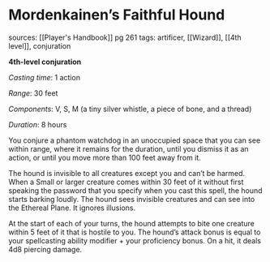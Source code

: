 # Mordenkainen’s Faithful Hound
sources: [[Player's Handbook]] pg 261
tags: artificer, [[Wizard]], [[4th level]], conjuration

**4th-level conjuration**

*Casting time*: 1 action

*Range*: 30 feet

*Components*: V, S, M (a tiny silver whistle, a piece of bone, and a thread)

*Duration*: 8 hours

You conjure a phantom watchdog in an unoccupied space that you can see within range, where it remains for the duration, until you dismiss it as an action, or until you move more than 100 feet away from it.

The hound is invisible to all creatures except you and can’t be harmed. When a Small or larger creature comes within 30 feet of it without first speaking the password that you specify when you cast this spell, the hound starts barking loudly. The hound sees invisible creatures and can see into the Ethereal Plane. It ignores illusions.

At the start of each of your turns, the hound attempts to bite one creature within 5 feet of it that is hostile to you. The hound’s attack bonus is equal to your spellcasting ability modifier + your proficiency bonus. On a hit, it deals 4d8 piercing damage.
